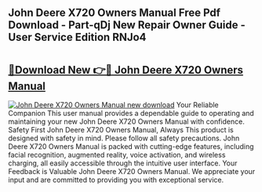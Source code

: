 ## John Deere X720 Owners Manual Free Pdf Download - Part-qDj New Repair Owner Guide - User Service Edition RNJo4

# <h2><a href="http://bc89420.oget.top/?id=John+Deere+X720+Owners+Manual">🔗Download New 👉🔴 John Deere X720 Owners Manual</a></h2>

[![John Deere X720 Owners Manual new download](https://i.imgur.com/5g1atiW.png)](http://bc89420.oget.top/?id=John+Deere+X720+Owners+Manual)
Your Reliable Companion This user manual provides a dependable guide to operating and maintaining your new John Deere X720 Owners Manual with confidence. Safety First John Deere X720 Owners Manual, Always This product is designed with safety in mind. Please follow all safety precautions. John Deere X720 Owners Manual is packed with cutting-edge features, including facial recognition, augmented reality, voice activation, and wireless charging, all easily accessible through the intuitive user interface. Your Feedback is Valuable John Deere X720 Owners Manual. We appreciate your input and are committed to providing you with exceptional service.
